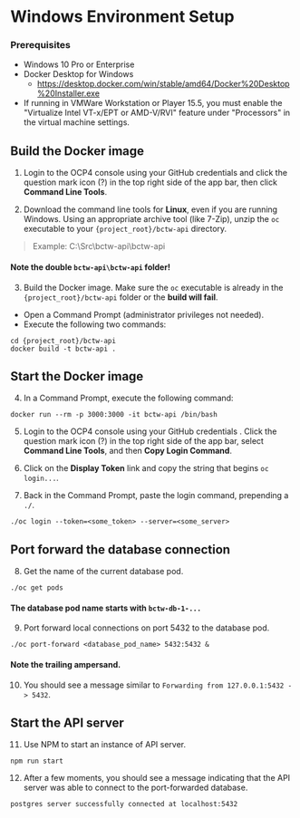 # Windows Environment Setup #

### Prerequisites ###
- Windows 10 Pro or Enterprise
- Docker Desktop for Windows
  - https://desktop.docker.com/win/stable/amd64/Docker%20Desktop%20Installer.exe
- If running in VMWare Workstation or Player 15.5, you must enable the "Virtualize Intel VT-x/EPT or AMD-V/RVI" feature under "Processors" in the virtual machine settings.

## Build the Docker image

1. Login to the OCP4 console using your GitHub credentials and click the question mark icon (?) in the top right side of the app bar, then click **Command Line Tools**.
 
1. Download the command line tools for **Linux**, even if you are running Windows. Using an appropriate archive tool (like 7-Zip), unzip the `oc` executable to your `{project_root}/bctw-api` directory.

> Example: C:\Src\bctw-api\bctw-api

#### Note the double `bctw-api\bctw-api` folder! ####

3. Build the Docker image. Make sure the `oc` executable is already in the `{project_root}/bctw-api` folder or the **build will fail**.
* Open a Command Prompt (administrator privileges not needed).
* Execute the following two commands:
```
cd {project_root}/bctw-api
docker build -t bctw-api .
```

## Start the Docker image

4. In a Command Prompt, execute the following command:
```
docker run --rm -p 3000:3000 -it bctw-api /bin/bash
```
5. Login to the OCP4 console using your GitHub credentials . Click the question mark icon (?) in the top right side of the app bar, select **Command Line Tools**, and then **Copy Login Command**.

1. Click on the **Display Token** link and copy the string that begins `oc login...`.

1. Back in the Command Prompt, paste the login command, prepending a `./`.
```
./oc login --token=<some_token> --server=<some_server>
```

## Port forward the database connection

8. Get the name of the current database pod.
```
./oc get pods
```
#### The database pod name starts with `bctw-db-1-...` ####

9. Port forward local connections on port 5432 to the database pod. 
```
./oc port-forward <database_pod_name> 5432:5432 &
```
#### Note the trailing ampersand. ####

10. You should see a message similar to `Forwarding from 127.0.0.1:5432 -> 5432`.

## Start the API server

11. Use NPM to start an instance of API server.
```
npm run start
```

12. After a few moments, you should see a message indicating that the API server was able to connect to the port-forwarded database.
```
postgres server successfully connected at localhost:5432
```
